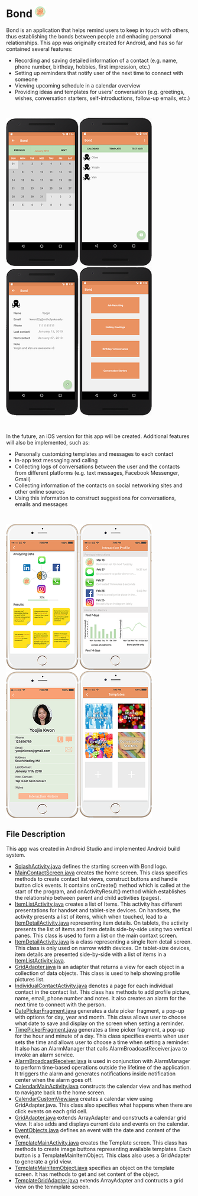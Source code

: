 # Bond ![logo](misc/Bond%20Logo%202.png)

Bond is an application that helps remind users to keep in touch with others, thus establishing the bonds between people and enhacing personal relationships. This app was originally created for Android, and has so far contained several features:
- Recording and saving detailed information of a contact (e.g. name, phone number, birthday, hobbies, first impression, etc.)
- Setting up reminders that notify user of the next time to connect with someone
- Viewing upcoming schedule in a calendar overview
- Providing ideas and templates for users' conversation (e.g. greetings, wishes, conversation starters, self-introductions, follow-up emails, etc.)
<br>

![](misc/Bond%20Calendar.png) ![](misc/Bond%20Contact%20List.png) ![](misc/Bond%20Contact.png) ![](misc/Bond%20Template%20Menu.png) 

<br>

In the future, an iOS version for this app will be created. Additional features will also be implemented, such as:
- Personally customizing templates and messages to each contact
- In-app text messaging and calling
- Collecting logs of conversations between the user and the contacts from different platforms (e.g. text messages, Facebook Messenger, Gmail)
- Collecting information of the contacts on social networking sites and other online sources
- Using this information to construct suggestions for conversations, emails and messages

<br>

![](misc/Bond%20Artificial%20Intelligence.png) ![](misc/Bond%20Profile%20iPhone.png) ![](misc/Bond%20Contact%20iPhone.png) ![](misc/Bond%20Template%20Menu%20iPhone%202.png)
<br>

## File Description
This app was created in Android Studio and implemented Android build system.

* [SplashActivity.java](https://github.com/vantrinh7/Bond/blob/master/app/src/main/java/com/example/demouser/bond/SplashActivity.java) defines the starting screen with Bond logo.
* [MainContactScreen.java](https://github.com/vantrinh7/Bond/blob/master/app/src/main/java/com/example/demouser/bond/MainContactScreen.java) creates the home screen. This class specifies methods to create contact list views, construct buttons and handle button click events. It contains onCreate() method which is called at the start of the program, and onActivityResult() method which establishes the relationship between parent and child activities (pages).
* [ItemListActivity.java](https://github.com/vantrinh7/Bond/blob/master/app/src/main/java/com/example/demouser/bond/ItemListActivity.java) creates a list of Items. This activity has different presentations for handset and tablet-size devices. On handsets, the activity presents a list of items, which when touched, lead to a [ItemDetailActivity.java](https://github.com/vantrinh7/Bond/blob/master/app/src/main/java/com/example/demouser/bond/ItemDetailActivity.java) representing item details. On tablets, the activity presents the list of items and item details side-by-side using two vertical panes. This class is used to form a list on the main contaxt screen.
* [ItemDetailActivity.java](https://github.com/vantrinh7/Bond/blob/master/app/src/main/java/com/example/demouser/bond/ItemDetailActivity.java) is a class representing a single Item detail screen. This class is only used on narrow width devices. On tablet-size devices, item details are presented side-by-side with a list of items in a [ItemListActivity.java](https://github.com/vantrinh7/Bond/blob/master/app/src/main/java/com/example/demouser/bond/ItemListActivity.java).
* [GridAdapter.java](https://github.com/vantrinh7/Bond/blob/master/app/src/main/java/com/example/demouser/bond/CustomListAdapter.java) is an adapter that returns a view for each object in a collection of data objects. This class is used to help showing profile pictures list.
* [IndividualContactActivity.java](https://github.com/vantrinh7/Bond/blob/master/app/src/main/java/com/example/demouser/bond/IndividualContactActivity.java) denotes a page for each individual contact in the contact list. This class has methods to add profile picture, name, email, phone number and notes. It also creates an alarm for the next time to connect with the person.
* [DatePickerFragment.java](https://github.com/vantrinh7/Bond/blob/master/app/src/main/java/com/example/demouser/bond/DatePickerFragment.java) generates a date picker fragment, a pop-up with options for day, year and month. This class allows user to choose what date to save and display on the screen when setting a reminder.
* [TimePickerFragment.java](https://github.com/vantrinh7/Bond/blob/master/app/src/main/java/com/example/demouser/bond/TimePickerFragment.java) generates a time picker fragment, a pop-up for the hour and minute of a day. This class specifies events when user sets the time and allows user to choose a time when setting a reminder. It also has an AlarmManager that calls AlarmBroadcastReceiver.java to invoke an alarm service.
* [AlarmBroadcastReceiver.java](https://github.com/vantrinh7/Bond/blob/master/app/src/main/java/com/example/demouser/bond/AlarmBroadcastReceiver.java) is used in conjunction with AlarmManager to perform time-based operations outside the lifetime of the application. It triggers the alarm and generates notifications inside notification center when the alarm goes off.
* [CalendarMainActivity.java](https://github.com/vantrinh7/Bond/blob/master/app/src/main/java/com/example/demouser/bond/CalendarMainActivity.java) constructs the calendar view and has method to navigate back to the home screen.
* [CalendarCustomView.java](https://github.com/vantrinh7/Bond/blob/master/app/src/main/java/com/example/demouser/bond/CalendarCustomView.java) creates a calendar view using GridAdapter.java. This class also specifies what happens when there are click events on each grid cell.
* [GridAdapter.java](https://github.com/vantrinh7/Bond/blob/master/app/src/main/java/com/example/demouser/bond/GridAdapter.java) extends ArrayAdapter and constructs a calendar grid view. It also adds and displays current date and events on the calendar.
* [EventObjects.java](https://github.com/vantrinh7/Bond/blob/master/app/src/main/java/com/example/demouser/bond/EventObjects.java) defines an event with the date and content of the event.
* [TemplateMainActivity.java](https://github.com/vantrinh7/Bond/blob/master/app/src/main/java/com/example/demouser/bond/TemplateMainActivity.java) creates the Template screen. This class has methods to create image buttons representing available templates. Each button is a TemplateMainItemObject. This class also uses a GridAdapter to generate a grid view.
* [TemplateMainItemObject.java](https://github.com/vantrinh7/Bond/blob/master/app/src/main/java/com/example/demouser/bond/TemplateMainItemObjects.java) specifies an object on the template screen. It has methods to get and set content of the object.
* [TemplateGridAdapter.java](https://github.com/vantrinh7/Bond/blob/master/app/src/main/java/com/example/demouser/bond/TemplateGridAdapter.java) extends ArrayAdapter and contructs a grid view on the temmplate screen. 
